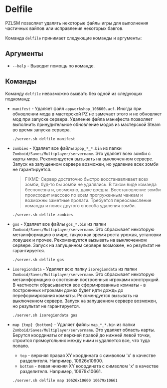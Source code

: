 # Delfile
PZLSM позволяет удалять некоторые файлы игры для выполнения частичных вайпов или исправления некоторых бавгов.

Команда `delfile` принимает следующие команды и аргументы:

## Аргументы

* `--help` - Выводит помощь по команде.

## Команды
Команду `delfile` невозможно вызвать без одной из следующих подкоманд:

* `manifest` - Удаляет файл `appworkshop_108600.acf`. Иногда при обновлении мода в мастерской PZ не замечает этого и не обновляет мод при запуске сервера. Удаление файла манифеста позволяет выполнить принудительное обновление модов из мастерской Steam во время запуска сервера.

      ./server.sh delfile manifest

* `zombies` - Удаляет все файлы `zpop_*_*.bin` из папки `Zomboid/Saves/Multiplayer/servername`. Это удаляет всех зомби с карты мира. Рекомендуется вызывать на выключенном сервере. Запуск на запущенном сервере возможен, но удаление всех зомби не гарантируется.

    > FIXME: Сервер достаточно быстро восстанавливает всех зомби, буд-то бы зомби не удалялись. В таком виде команда бесполезна и, возможно, даже вредна. Восстановление зомби происходит массово по всем прогруженным чанкам и возможны заметные пролаги. Требуется переосмысление команды и поиск другого способа удаления зомби.

      ./server.sh delfile zombies

* `gos` - Удаляет все файлы `gos_*.bin` из папки `Zomboid/Saves/Multiplayer/servername`. Это сбрасывает некоторую метаинформацию о мире, такую как время роста урожая, установки ловушек и прочее. Рекомендуется вызывать на выключенном сервере. Запуск на запущенном сервере возможен, но результат не гарантируется.

      ./server.sh delfile gos

* `isoregiondata` - Удаляет всю папку `isoregiondata` из папки `Zomboid/Saves/Multiplayer/servername`. Это сбрасывает некоторую метаинформацию о состоянии построенных игроками конструкций. В частности сбрасываются все сформированные комнаты - в построенных игроками домах будет идти дождь до переформирования комнаты. Рекомендуется вызывать на выключенном сервере. Запуск на запущенном сервере возможен, но результат не гарантируется.

      ./server.sh isoregiondata gos

* `map {top} {bottom}` - Удаляет файлы `map_*_*.bin` из папки `Zomboid/Saves/Multiplayer/servername`. Это удаляет область карты. Берутся координаты от верхней правой до нижней левой точки, строится прямоугольник между ними и удаляется все, что туда попало.
  * `top` - верхняя правая XY координата с символом 'x' в качестве разделителя. Например, 10626x10600.
  * `bottom` - левая нижняя XY координата с символом 'x' в качестве разделителя. Например, 10679x10661.

  ```bash
  ./server.sh delfile map 10626x10600 10679x10661
  ```
